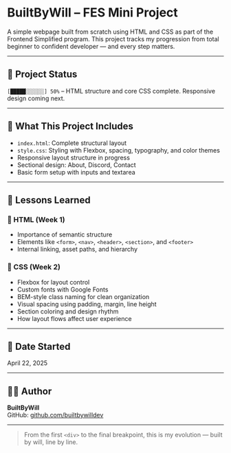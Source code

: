 # BuiltByWill – FES Mini Project

A simple webpage built from scratch using HTML and CSS as part of the Frontend Simplified program. This project tracks my progression from total beginner to confident developer — and every step matters.

---

## 🚧 Project Status

`[█████░░░░░░] 50%` – HTML structure and core CSS complete. Responsive design coming next.

---

## 📁 What This Project Includes
- `index.html`: Complete structural layout
- `style.css`: Styling with Flexbox, spacing, typography, and color themes
- Responsive layout structure in progress
- Sectional design: About, Discord, Contact
- Basic form setup with inputs and textarea

---

## 🧠 Lessons Learned

### 🧱 HTML (Week 1)
- Importance of semantic structure
- Elements like `<form>`, `<nav>`, `<header>`, `<section>`, and `<footer>`
- Internal linking, asset paths, and hierarchy

### 🎨 CSS (Week 2)
- Flexbox for layout control
- Custom fonts with Google Fonts
- BEM-style class naming for clean organization
- Visual spacing using padding, margin, line height
- Section coloring and design rhythm
- How layout flows affect user experience

---

## 📅 Date Started
April 22, 2025

---

## 👨‍💻 Author
**BuiltByWill**  
GitHub: [github.com/builtbywilldev](https://github.com/builtbywilldev)

---

> From the first `<div>` to the final breakpoint, this is my evolution — built by will, line by line.
